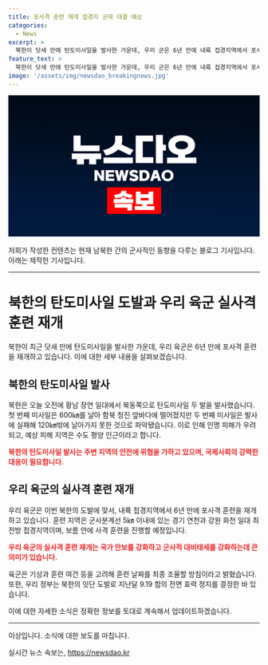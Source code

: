```yaml
---
title: 포사격 훈련 재개 접경지 군대 대결 예상
categories:
  - News
excerpt: >
  북한이 닷새 만에 탄도미사일을 발사한 가운데, 우리 군은 6년 만에 내륙 접경지역에서 포사격 훈련을 재개합니다. 육군은 경기 연천과 강원 화천 일대에서 사격 훈련을 진행할 예정이며, 이는 남북 군사 합의 이후 처음으로 이뤄지는 훈련입니다. 북한의 잇단 도발에 대한 우리 정부의 대응으로써, 해병대도 일대에서 사격 훈련을 재개했으며, 국방부는 추가 대응에 나설 것으로 밝혔습니다. 북한은 오늘 오전에도 탄도미사일을 발사했는데, 첫 번째 미사일은 함북 청진 앞바다에 떨어지고, 두 번째 미사일은 발사에 실패한 것으로 알려졌습니다.
feature_text: >
  북한이 닷새 만에 탄도미사일을 발사한 가운데, 우리 군은 6년 만에 내륙 접경지역에서 포사격 훈련을 재개합니다. 육군은 경기 연천과 강원 화천 일대에서 사격 훈련을 진행할 예정이며, 이는 남북 군사 합의 이후 처음으로 이뤄지는 훈련입니다. 북한의 잇단 도발에 대한 우리 정부의 대응으로써, 해병대도 일대에서 사격 훈련을 재개했으며, 국방부는 추가 대응에 나설 것으로 밝혔습니다. 북한은 오늘 오전에도 탄도미사일을 발사했는데, 첫 번째 미사일은 함북 청진 앞바다에 떨어지고, 두 번째 미사일은 발사에 실패한 것으로 알려졌습니다.
image: '/assets/img/newsdao_breakingnews.jpg'
---
```


<p><img src="/assets/img/newsdao_breakingnews.jpg" alt="ontimetimes 속보" /></p>

<p>저희가 작성한 컨텐츠는 현재 남북한 간의 군사적인 동향을 다루는 블로그 기사입니다. 아래는 제작한 기사입니다.</p>

<hr />

<h1 data-ke-size="size26"><b>북한의 탄도미사일 도발과 우리 육군 실사격 훈련 재개</b></h1>

<p>북한이 최근 닷새 만에 탄도미사일을 발사한 가운데, 우리 육군은 6년 만에 포사격 훈련을 재개하고 있습니다. 이에 대한 세부 내용을 살펴보겠습니다.</p>

<h2 data-ke-size="size24">북한의 탄도미사일 발사</h2>

<p>북한은 오늘 오전에 황남 장연 일대에서 북동쪽으로 탄도미사일 두 발을 발사했습니다. 첫 번째 미사일은 600㎞를 날아 함북 청진 앞바다에 떨어졌지만 두 번째 미사일은 발사에 실패해 120㎞밖에 날아가지 못한 것으로 파악됐습니다. 이로 인해 인명 피해가 우려되고, 예상 피해 지역은 수도 평양 인근이라고 합니다.</p>

<p><b><span style="color: #ee2323;">북한의 탄도미사일 발사는 주변 지역의 안전에 위협을 가하고 있으며, 국제사회의 강력한 대응이 필요합니다.</span></b></p>

<h2 data-ke-size="size24">우리 육군의 실사격 훈련 재개</h2>

<p>우리 육군은 이번 북한의 도발에 맞서, 내륙 접경지역에서 6년 만에 포사격 훈련을 재개하고 있습니다. 훈련 지역은 군사분계선 5㎞ 이내에 있는 경기 연천과 강원 화천 일대 최전방 접경지역이며, 보름 안에 사격 훈련을 진행할 예정입니다.</p>

<p><b><span style="color: #ee2323;">우리 육군의 실사격 훈련 재개는 국가 안보를 강화하고 군사적 대비태세를 강화하는데 큰 의미가 있습니다.</span></b></p>

<p>육군은 기상과 훈련 여건 등을 고려해 훈련 날짜를 최종 조율할 방침이라고 밝혔습니다. 또한, 우리 정부는 북한의 잇단 도발로 지난달 9.19 합의 전면 효력 정지를 결정한 바 있습니다.</p>

<p>이에 대한 자세한 소식은 정확한 정보를 토대로 계속해서 업데이트하겠습니다.</p>

<hr />

<p>이상입니다. 소식에 대한 보도를 마칩니다.</p>
실시간 뉴스 속보는, <a href="https://newsdao.kr" rel="dofollow">https://newsdao.kr</a>


